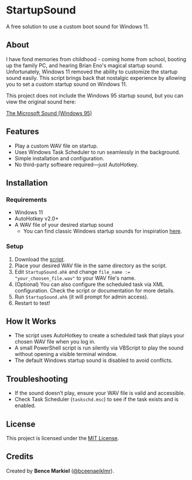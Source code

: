 # StartupSound

A free solution to use a custom boot sound for Windows 11.

## About
I have fond memories from childhood - coming home from school, booting up the family PC, and hearing Brian Eno's magical startup sound. Unfortunately, Windows 11 removed the ability to customize the startup sound easily. This script brings back that nostalgic experience by allowing you to set a custom startup sound on Windows 11.

This project does not include the Windows 95 startup sound, but you can view the original sound here:

[The Microsoft Sound (Windows 95)](https://en.wikipedia.org/wiki/File:The_Microsoft_Sound_(Windows_95).wav)

## Features
- Play a custom WAV file on startup.
- Uses Windows Task Scheduler to run seamlessly in the background.
- Simple installation and configuration.
- No third-party software required—just AutoHotkey.

## Installation
### Requirements
- Windows 11
- AutoHotkey v2.0+
- A WAV file of your desired startup sound  
  - You can find classic Windows startup sounds for inspiration [here](https://www.winhistory.de/more/winstart/winstart_en.htm).

### Setup
1. Download the [script](https://github.com/bceenaeiklmr/StartupSound/blob/main/src/StartupSound.ahk).
2. Place your desired WAV file in the same directory as the script.
3. Edit `StartupSound.ahk` and change `file_name := "your_choosen_file.wav"` to your WAV file's name.
4. (Optional) You can also configure the scheduled task via XML configuration. Check the script or documentation for more details.
5. Run `StartupSound.ahk` (it will prompt for admin access).
6. Restart to test!

## How It Works
- The script uses AutoHotkey to create a scheduled task that plays your chosen WAV file when you log in.
- A small PowerShell script is run silently via VBScript to play the sound without opening a visible terminal window.
- The default Windows startup sound is disabled to avoid conflicts.

## Troubleshooting
- If the sound doesn’t play, ensure your WAV file is valid and accessible.
- Check Task Scheduler (`taskschd.msc`) to see if the task exists and is enabled.

## License
This project is licensed under the [MIT License](LICENSE).

## Credits
Created by **Bence Markiel** ([@bceenaeiklmr](https://github.com/bceenaeiklmr)).
